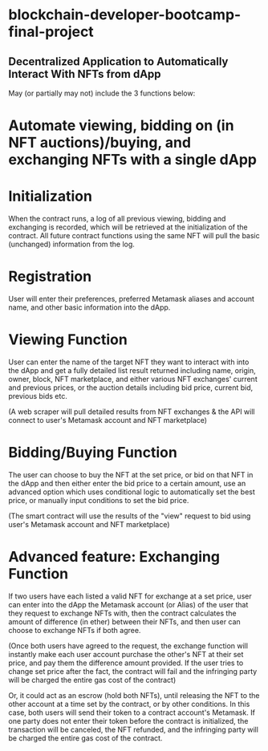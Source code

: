 # blockchain-developer-bootcamp-final-project
## Decentralized Application to Automatically Interact With NFTs from dApp

May (or partially may not) include the 3 functions below:

# Automate viewing, bidding on (in NFT auctions)/buying, and exchanging NFTs with a single dApp

# Initialization
When the contract runs, a log of all previous viewing, bidding and exchanging is recorded, which will be retrieved at the initialization of the contract. All future contract functions using the same NFT will pull the basic (unchanged) information from the log. 

# Registration
User will enter their preferences, preferred Metamask aliases and account name, and other basic information into the dApp.

# Viewing Function
User can enter the name of the target NFT they want to interact with into the dApp and get a fully detailed list result returned including name, origin, owner, block, NFT marketplace, and either various NFT exchanges' current and previous prices, or the auction details including bid price, current bid, previous bids etc. 

(A web scraper will pull detailed results from NFT exchanges & the API will connect to user's Metamask account and NFT marketplace)


# Bidding/Buying Function
The user can choose to buy the NFT at the set price, or bid on that NFT in the dApp and then either enter the bid price to a certain amount, use an advanced option which uses conditional logic to automatically set the best price, or manually input conditions to set the bid price. 

(The smart contract will use the results of the "view" request to bid using user's Metamask account and NFT marketplace)


# Advanced feature: Exchanging Function
If two users have each listed a valid NFT for exchange at a set price, user can enter into the dApp the Metamask account (or Alias) of the user that they request to exchange NFTs with, then the contract calculates the amount of difference (in ether) between their NFTs, and then user can choose to exchange NFTs if both agree. 

(Once both users have agreed to the request, the exchange function will instantly make each user account purchase the other's NFT at their set price, and pay them the difference amount provided. If the user tries to change set price after the fact, the contract will fail and the infringing party will be charged the entire gas cost of the contract)

Or, it could act as an escrow (hold both NFTs), until releasing the NFT to the other account at a time set by the contract, or by other conditions. In this case, both users will send their token to a contract account's Metamask. If one party does not enter their token before the contract is initialized, the transaction will be canceled, the NFT refunded, and the infringing party will be charged the entire gas cost of the contract.

